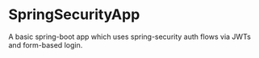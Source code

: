 # SpringSecurityApp
A basic spring-boot app which uses spring-security auth flows via JWTs and form-based login.
